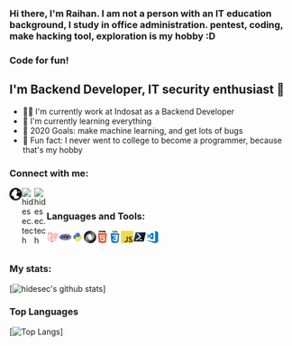### Hi there, I'm Raihan. I am not a person with an IT education background, I study in office administration. pentest, coding, make hacking tool, exploration is my hobby :D
### Code for fun!

## I'm Backend Developer, IT security enthusiast 🔐
- 👨‍💻 I'm currently work at Indosat as a Backend Developer
- 📑 I'm currently learning everything
- 💼 2020 Goals: make machine learning, and get lots of bugs
- 🍵 Fun fact: I never went to college to become a programmer, because that's my hobby

### Connect with me:
[<img align="left" alt="hidesec.tech" width="22px" src="https://raw.githubusercontent.com/iconic/open-iconic/master/svg/globe.svg" />](https://www.hidesec.tech/)
[<img align="left" alt="hidesec.tech" width="22px" src="https://cdn.jsdelivr.net/npm/simple-icons@v3/icons/instagram.svg" />](https://www.instagram.com/raihan_hafis/)
[<img align="left" alt="hidesec.tech" width="22px" src="https://cdn.jsdelivr.net/npm/simple-icons@v3/icons/linkedin.svg" />](https://www.linkedin.com/in/raihan-hafiizh-qurratu-ain-44315a176/)
<br />
### Languages and Tools:
[<img align="left" alt="hidesec.tech" width="22px" src="https://raw.githubusercontent.com/github/explore/56a826d05cf762b2b50ecbe7d492a839b04f3fbf/topics/laravel/laravel.png" />](#)
[<img align="left" alt="hidesec.tech" width="22px" src="https://raw.githubusercontent.com/github/explore/ccc16358ac4530c6a69b1b80c7223cd2744dea83/topics/php/php.png" />](#)
[<img align="left" alt="hidesec.tech" width="22px" src="https://raw.githubusercontent.com/github/explore/80688e429a7d4ef2fca1e82350fe8e3517d3494d/topics/python/python.png" />](#)
[<img align="left" alt="hidesec.tech" width="22px" src="https://raw.githubusercontent.com/github/explore/80688e429a7d4ef2fca1e82350fe8e3517d3494d/topics/json/json.png" />](#)
[<img align="left" alt="hidesec.tech" width="22px" src="https://raw.githubusercontent.com/github/explore/80688e429a7d4ef2fca1e82350fe8e3517d3494d/topics/html/html.png" />](#)
[<img align="left" alt="hidesec.tech" width="22px" src="https://raw.githubusercontent.com/github/explore/80688e429a7d4ef2fca1e82350fe8e3517d3494d/topics/css/css.png" />](#)
[<img align="left" alt="hidesec.tech" width="22px" src="https://raw.githubusercontent.com/github/explore/80688e429a7d4ef2fca1e82350fe8e3517d3494d/topics/javascript/javascript.png" />](#)
[<img align="left" alt="hidesec.tech" width="22px" src="https://raw.githubusercontent.com/github/explore/80688e429a7d4ef2fca1e82350fe8e3517d3494d/topics/powershell/powershell.png" />](#)
[<img align="left" alt="hidesec.tech" width="22px" src="https://raw.githubusercontent.com/github/explore/80688e429a7d4ef2fca1e82350fe8e3517d3494d/topics/visual-studio-code/visual-studio-code.png" />](#)
<br />
<br />
### My stats:
[![hidesec's github stats](https://github-readme-stats.vercel.app/api?username=hidesec&count_private=true&show_icons=true&theme=tokyonight&show_owner=true)]

### Top Languages
[![Top Langs](https://github-readme-stats.vercel.app/api/top-langs/?username=hidesec)]
